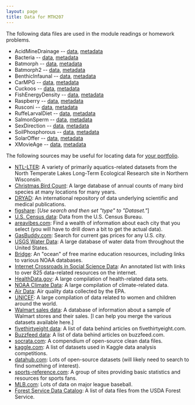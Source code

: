 ```yaml
---
layout: page
title: Data for MTH207
---
```


The following data files are used in the module readings or homework problems.

* AcidMineDrainage -- [data](https://raw.githubusercontent.com/droglenc/NCData/master/AcidMineDrainage.csv), [metadata](https://raw.githubusercontent.com/droglenc/NCData/master/AcidMineDrainage_meta.txt)
* Bacteria -- [data](https://raw.githubusercontent.com/droglenc/NCData/master/Bacteria.csv), [metadata](https://raw.githubusercontent.com/droglenc/NCData/master/Bacteria_meta.txt)
* Batmorph -- [data](https://raw.githubusercontent.com/droglenc/NCData/master/Batmorph.csv), [metadata](https://raw.githubusercontent.com/droglenc/NCData/master/Batmorph_meta.txt)
* Batmorph2 -- [data](https://raw.githubusercontent.com/droglenc/NCData/master/Batmorph2.csv), [metadata](https://raw.githubusercontent.com/droglenc/NCData/master/Batmorph2_meta.txt)
* BenthicInfaunal -- [data](https://raw.githubusercontent.com/droglenc/NCData/master/BenthicInfaunal.csv), [metadata](https://raw.githubusercontent.com/droglenc/NCData/master/BenthicInfaunal_meta.txt)
* CarMPG -- [data](https://raw.githubusercontent.com/droglenc/NCData/master/CarMPG.csv), [metadata](https://raw.githubusercontent.com/droglenc/NCData/master/CarMPG_meta.txt)
* Cuckoos -- [data](https://raw.githubusercontent.com/droglenc/NCData/master/Cuckoos.csv), [metadata](https://raw.githubusercontent.com/droglenc/NCData/master/Cuckoos_meta.txt)
* FishEnergyDensity -- [data](https://raw.githubusercontent.com/droglenc/NCData/master/FishEnergyDensity.csv), [metadata](https://raw.githubusercontent.com/droglenc/NCData/master/FishEnergyDensity_meta.txt)
* Raspberry -- [data](https://raw.githubusercontent.com/droglenc/NCData/master/Raspberry.csv), [metadata](https://raw.githubusercontent.com/droglenc/NCData/master/Raspberry_meta.txt)
* Rusconi -- [data](https://raw.githubusercontent.com/droglenc/NCData/master/Rusconi.csv), [metadata](https://raw.githubusercontent.com/droglenc/NCData/master/Rusconi_meta.txt)
* RuffeLarvalDiet -- [data](https://raw.githubusercontent.com/droglenc/NCData/master/RuffeLarvalDiet.csv), [metadata](https://raw.githubusercontent.com/droglenc/NCData/master/RuffeLarvalDiet_meta.txt)
* SalmonSperm -- [data](https://raw.githubusercontent.com/droglenc/NCData/master/SalmonSperm.csv), [metadata](https://raw.githubusercontent.com/droglenc/NCData/master/SalmonSperm_meta.txt)
* SexDirection -- [data](https://raw.githubusercontent.com/droglenc/NCData/master/SexDirection.csv), [metadata](https://raw.githubusercontent.com/droglenc/NCData/master/SexDirection_meta.txt)
* SoilPhosphorous -- [data](https://raw.githubusercontent.com/droglenc/NCData/master/SoilPhosphorous.csv), [metadata](https://raw.githubusercontent.com/droglenc/NCData/master/SoilPhosphorous_meta.txt)
* SolarOffer -- [data](https://raw.githubusercontent.com/droglenc/NCData/master/SolarOffer.csv), [metadata](https://raw.githubusercontent.com/droglenc/NCData/master/SolarOffer_meta.txt)
* XMovieAge -- [data](https://raw.githubusercontent.com/droglenc/NCData/master/XMovieAge.csv), [metadata](https://raw.githubusercontent.com/droglenc/NCData/master/XMovieAge_meta.txt)

The following sources may be useful for locating data for [your portfolio](Syllabus-Current#portfolio).

* [NTL-LTER](https://lter.limnology.wisc.edu/data): A variety of primarily aquatics-related datasets from the North Temperate Lakes Long-Term Ecological Research site in Northern Wisconsin.
* [Christmas Bird Count](http://netapp.audubon.org/CBCObservation/): A large database of annual counts of many bird species at many locations for many years.
* [DRYAD](http://www.datadryad.org/): An international repository of data underlying scientific and medical publications.
* [figshare](https://figshare.com/): [*Use search and then set "type" to "Dataset."*]
* [U.S. Census data](https://www.census.gov/): Data from the U.S. Census Bureau.
* [areavibes.com](https://www.areavibes.com/): Find a wealth of information about each city that you select (you will have to drill down a bit to get the actual data).
* [GasBuddy.com](https://www.gasbuddy.com/): Search for current gas prices for any U.S. city.
* [USGS Water Data](https://waterdata.usgs.gov/nwis/rt): A large database of water data from throughout the United States.
* [Bridge](http://www2.vims.edu/bridge/search/bridge1output_menu.cfm?q=data): An "ocean" of free marine education resources, including links to various NOAA databases.
* [Internet Crossroads in Social Science Data](https://www.disc.wisc.edu/newcrossroads/index.asp): An annotated list with links to over 825 data-related resources on the internet.
* [HealthData.gov](https://healthdata.gov/): A large compilation of health-related data sets.
* [NOAA Climate Data](https://www.ncdc.noaa.gov/data-access/quick-links): A large compilation of climate-related data.
* [Air Data](https://www.epa.gov/outdoor-air-quality-data): Air quality data collected by the EPA.
* [UNICEF](https://data.unicef.org/): A large compilation of data related to women and children around the world.
* [Walmart sales data](https://www.kaggle.com/c/walmart-recruiting-store-sales-forecasting/data): A database of information about a sample of Walmart stores and their sales. [I can help you merge the various datasets available here.]
* [fivethirtyeight data](https://data.fivethirtyeight.com/): A list of data behind articles on fivethirtyeight.com.
* [Buzzfeed data](https://github.com/BuzzFeedNews/everything): A list of data behind articles on buzzfeed.com.
* [socrata.com](https://opendata.socrata.com/): A compendium of open-source clean data files.
* [kaggle.com](https://www.kaggle.com/datasets): A list of datasets used in Kaggle data analysis competitions.
* [datahub.com](https://old.datahub.io/dataset): Lots of open-source datasets (will likely need to search to find something of interest).
* [sports-reference.com](https://www.sports-reference.com/): A group of sites providing basic statistics and resources for sports fans.
* [MLB.com](https://www.mlb.com/): Lots of data on major league baseball.
* [Forest Service Data Catalog](https://www.fs.usda.gov/rds/archive/Catalog): A list of data files from the USDA Forest Service.
